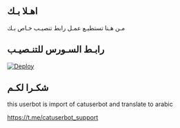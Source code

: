 ## اهـلا بـك
مـن هـنا تستطيـع عمـل رابط تنصيـب خـاص بـك

## رابـط السـورس للتنـصيـب

[![Deploy](https://www.herokucdn.com/deploy/button.svg)](https://heroku.com/deploy?template=https://github.com/mazen5g/jmthon)

## شكـرا لكـم 


this userbot is import of catuserbot and translate to arabic

https://t.me/catuserbot_support
